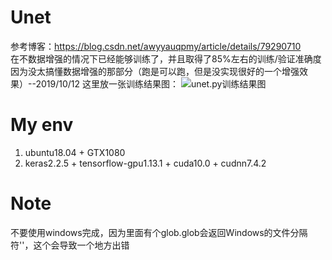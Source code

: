 # Unet
参考博客：https://blog.csdn.net/awyyauqpmy/article/details/79290710  
在不数据增强的情况下已经能够训练了，并且取得了85%左右的训练/验证准确度 
因为没太搞懂数据增强的那部分（跑是可以跑，但是没实现很好的一个增强效果）--2019/10/12
这里放一张训练结果图： 
![unet.py训练结果图](https://ae01.alicdn.com/kf/Hab913980059d4a53829a43f31a893d205.png) 
# My env
1. ubuntu18.04 + GTX1080 
2. keras2.2.5 + tensorflow-gpu1.13.1 + cuda10.0 + cudnn7.4.2 
# Note 
不要使用windows完成，因为里面有个glob.glob会返回Windows的文件分隔符'\'，这个会导致一个地方出错

